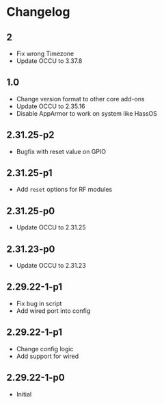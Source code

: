 # Changelog

## 2
- Fix wrong Timezone
- Update OCCU to 3.37.8

## 1.0
- Change version format to other core add-ons
- Update OCCU to 2.35.16
- Disable AppArmor to work on system like HassOS

## 2.31.25-p2
- Bugfix with reset value on GPIO

## 2.31.25-p1
- Add `reset` options for RF modules

## 2.31.25-p0
- Update OCCU to 2.31.25

## 2.31.23-p0
- Update OCCU to 2.31.23

## 2.29.22-1-p1
- Fix bug in script
- Add wired port into config

## 2.29.22-1-p1
- Change config logic
- Add support for wired

## 2.29.22-1-p0
- Initial

